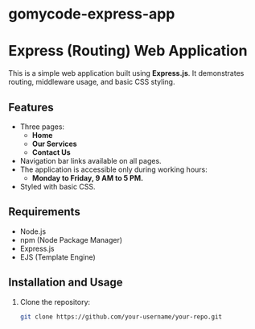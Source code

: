 # gomycode-express-app
# Express (Routing) Web Application

This is a simple web application built using **Express.js**. It demonstrates routing, middleware usage, and basic CSS styling.

## Features

- Three pages:
  - **Home**
  - **Our Services**
  - **Contact Us**
- Navigation bar links available on all pages.
- The application is accessible only during working hours:
  - **Monday to Friday, 9 AM to 5 PM.**
- Styled with basic CSS.

## Requirements

- Node.js
- npm (Node Package Manager)
- Express.js
- EJS (Template Engine)

## Installation and Usage

1. Clone the repository:
   ```bash
   git clone https://github.com/your-username/your-repo.git
